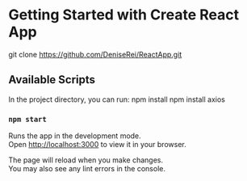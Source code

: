 # Getting Started with Create React App

git clone https://github.com/DeniseRei/ReactApp.git

## Available Scripts

In the project directory, you can run:
npm install
npm install axios

### `npm start`

Runs the app in the development mode.\
Open [http://localhost:3000](http://localhost:3000) to view it in your browser.

The page will reload when you make changes.\
You may also see any lint errors in the console.

